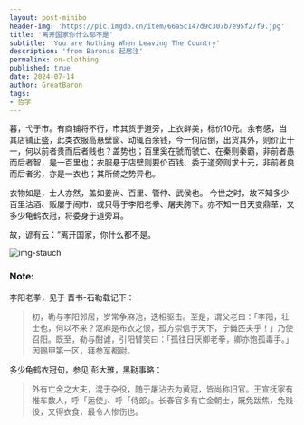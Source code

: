 ```yaml
---
layout: post-minibo
header-img: 'https://pic.imgdb.cn/item/66a5c147d9c307b7e95f27f9.jpg'
title: '离开国家你什么都不是'
subtitle: 'You are Nothing When Leaving The Country'
description: 'from Baronis 起居注'
permalink: on-clothing
published: true
date: 2024-07-14
author: GreatBaron
tags:
- 哲学
---
```


暮，弋于市。有商铺将不行，市其货于道旁，上衣鲜美，标价10元。余有感，当其店铺正盛，此类衣服高悬壁窗、动辄百余钱，今一伺店倒，出货其外，则价止十一，何以前者贵而后者贱也？盖势也；百里奚在虢而虢亡、在秦则秦霸，非前者愚而后者智，是一百里也；衣服悬于店壁则要价百钱、委于道旁则求十元，非前者良而后者劣，亦是一衣也；其所倚之势异也。

衣物如是，士人亦然，盖如姜尚、百里、管仲、武侯也。
今世之时，故不知多少百里沽酒、贩屡于闹市，或只辱于李阳老拳、屠夫胯下。亦不知一日天变鼎革，又多少龟鹤衣冠，将委身于道旁耳。

故，谚有云：“离开国家，你什么都不是。

![img-stauch](https://pic.imgdb.cn/item/640b4241f144a01007657edc.jpg)

### Note:
李阳老拳，见于 晋书-石勒载记下：
> 初，勒与李阳邻居，岁常争麻池，迭相驱击。至是，谓父老曰：「李阳，壮士也，何以不来？沤麻是布衣之恨，孤方崇信于天下，宁雠匹夫乎！」乃使召阳。既至，勒与酣谑，引阳臂笑曰：「孤往日厌卿老拳，卿亦饱孤毒手。」因赐甲第一区，拜参军都尉。

多少龟鹤衣冠句，参见 彭大雅，黑鞑事略：
> 外有亡金之大夫，混于杂役，随于屠沾去为黄冠，皆尚称旧官。王宣抚家有推车数人，呼「运使」、呼「侍郎」。长春官多有亡金朝士，既免跋焦，免贱役，又得衣食，最令人惨伤也。